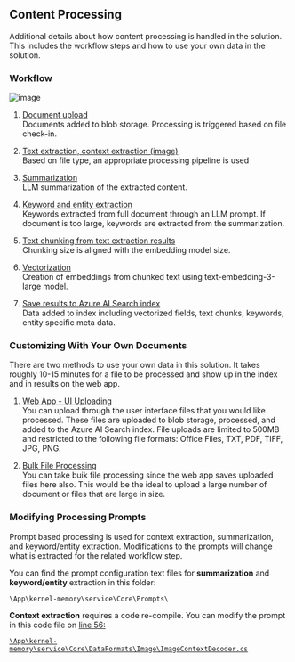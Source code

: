 ## Content Processing
Additional details about how content processing is handled in the solution. This includes the workflow steps and how to use your own data in the solution.

### Workflow
![image](../Images/readme_deployment/DocumentProcess.png)
1. <u>Document upload</u><br/>
Documents added to blob storage. Processing is triggered based on file check-in.

2. <u>Text extraction, context extraction (image)</u><br/>
Based on file type, an appropriate processing pipeline is used

3. <u>Summarization</u><br/>
LLM summarization of the extracted content.

4. <u>Keyword and entity extraction</u><br/>
Keywords extracted from full document through an LLM prompt. If document is too large, keywords are extracted from the summarization.

5. <u>Text chunking from text extraction results</u><br/>
Chunking size is aligned with the embedding model size.

6. <u>Vectorization</u><br/>
Creation of embeddings from chunked text using text-embedding-3-large model.

7. <u>Save results to Azure AI Search index</u><br/>
Data added to index including vectorized fields, text chunks, keywords, entity specific meta data.

### Customizing With Your Own Documents

There are two methods to use your own data in this solution. It takes roughly 10-15 minutes for a file to be processed and show up in the index and in results on the web app.

1. <u>Web App - UI Uploading</u><br/>
You can upload through the user interface files that you would like processed. These files are uploaded to blob storage, processed, and added to the Azure AI Search index. File uploads are limited to 500MB and restricted to the following file formats: Office Files, TXT, PDF, TIFF, JPG, PNG.

2. <u>Bulk File Processing</u><br/>
You can take buik file processing since the web app saves uploaded files here also. This would be the ideal to upload a large number of document or files that are large in size. 

### Modifying Processing Prompts 

Prompt based processing is used for context extraction, summarization, and keyword/entity extraction. Modifications to the prompts will change what is extracted for the related workflow step.

You can find the prompt configuration text files for **summarization** and **keyword/entity** extraction in this folder:
```
\App\kernel-memory\service\Core\Prompts\
```

**Context extraction** requires a code re-compile. You can modify the prompt in this code file on <u>line 56</ul>:

```
\App\kernel-memory\service\Core\DataFormats\Image\ImageContextDecoder.cs
 ```

